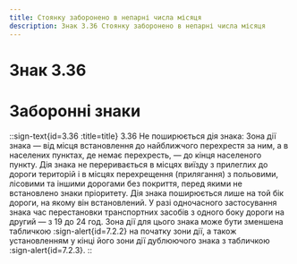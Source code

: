 ```yaml
---
title: Стоянку заборонено в непарні числа місяця
description: Знак 3.36 Стоянку заборонено в непарні числа місяця
---
```

# Знак 3.36
# Заборонні знаки
::sign-text{id=3.36 :title=title}
3.36 Не поширюється дія знака:
Зона дії знака — від місця встановлення до найближчого перехрестя за ним, а в населених пунктах, де немає перехресть, — до кінця населеного пункту. Дія знака не переривається в місцях виїзду з прилеглих до дороги територій і в місцях перехрещення (прилягання) з польовими, лісовими та іншими дорогами без покриття, перед якими не встановлено знаки пріоритету.
Дія знака поширюється лише на той бік дороги, на якому він встановлений.
У разі одночасного застосування знака час перестановки транспортних засобів з одного боку дороги на другий — з 19 до 24 год.
Зона дії для цього знака може бути зменшена табличкою :sign-alert{id=7.2.2} на початку зони дії, а також установленням у кінці його зони дії дублюючого знака з табличкою :sign-alert{id=7.2.3}.
::